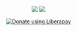 <p align="center">
    <img src="https://img.shields.io/liberapay/receives/craccken.svg?logo=liberapay">
    <img src="https://ripgvc.herokuapp.com/?username=craccken&color=e61245&round">
</p>

<p align="center">
    <a href="https://liberapay.com/craccken/donate" target="_blank"><img alt="Donate using Liberapay" src="https://liberapay.com/assets/widgets/donate.svg"></a>
</p>
